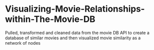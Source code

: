 # Visualizing-Movie-Relationships-within-The-Movie-DB
Pulled, transformed and cleaned data from the movie DB API to create a database of similar movies and then visualized movie similarity as a network of nodes
